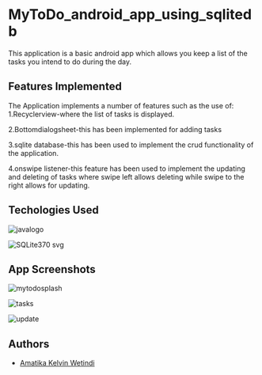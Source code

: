 
# MyToDo_android_app_using_sqlitedb

This application is a basic android app which allows you keep a list of the tasks you intend to do during the day.


## Features Implemented
The Application implements a number of features such as the use of:
1.Recyclerview-where the list of tasks is displayed.

2.Bottomdialogsheet-this has been implemented for adding tasks

3.sqlite database-this has been used to implement the crud functionality of the application.

4.onswipe listener-this feature has been used to implement the updating and deleting of tasks where swipe left allows deleting while swipe to the right allows for updating.
## Techologies Used
![javalogo](https://github.com/amatika/MyToDo_android_app_using_sqlitedb/assets/32646730/9f88be1f-a0fa-4dc2-bd28-fd7383d78554)

![SQLite370 svg](https://github.com/amatika/MyToDo_android_app_using_sqlitedb/assets/32646730/ad5b7287-3b48-485a-aa64-23e3a4f64fd5)

## App Screenshots

![mytodosplash](https://github.com/amatika/MyToDo_android_app_using_sqlitedb/assets/32646730/f9542d8b-938f-4cd0-80e6-6afe306e7c34)

![tasks](https://github.com/amatika/MyToDo_android_app_using_sqlitedb/assets/32646730/29656e49-9a7f-4858-86e0-116d61a3461c)

![update](https://github.com/amatika/MyToDo_android_app_using_sqlitedb/assets/32646730/089abcef-3abd-437c-be92-865ef549de4a)
## Authors

- [Amatika Kelvin Wetindi](https://www.github.com/amatika)

